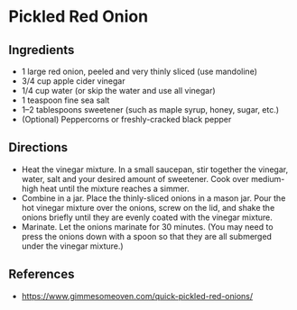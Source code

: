 # Pickled Red Onion

## Ingredients

- 1 large red onion, peeled and very thinly sliced (use mandoline)
- 3/4 cup apple cider vinegar
- 1/4 cup water (or skip the water and use all vinegar)
- 1 teaspoon fine sea salt
- 1–2 tablespoons sweetener (such as maple syrup, honey, sugar, etc.)
- (Optional) Peppercorns or freshly-cracked black pepper

## Directions

- Heat the vinegar mixture. In a small saucepan, stir together the vinegar, water, salt and your desired amount of sweetener. Cook over medium-high heat until the mixture reaches a simmer.
- Combine in a jar. Place the thinly-sliced onions in a mason jar. Pour the hot vinegar mixture over the onions, screw on the lid, and shake the onions briefly until they are evenly coated with the vinegar mixture.
- Marinate. Let the onions marinate for 30 minutes. (You may need to press the onions down with a spoon so that they are all submerged under the vinegar mixture.)

## References

- https://www.gimmesomeoven.com/quick-pickled-red-onions/